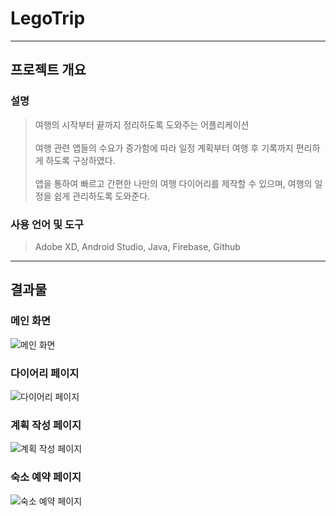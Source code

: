# LegoTrip
---


## **프로젝트 개요**

### **설명**

> 여행의 시작부터 끝까지 정리하도록 도와주는 어플리케이션 <br><br>
> 여행 관련 앱들의 수요가 증가함에 따라 일정 계획부터 여행 후
  기록까지 편리하게 하도록 구상하였다. <br><br>
> 앱을 통하여 빠르고 간편한 나만의 여행 다이어리를 제작할 수
  있으며, 여행의 일정을 쉽게 관리하도록 도와준다. <br>



### **사용 언어 및 도구**

> Adobe XD, Android Studio, Java, Firebase, Github

---

## **결과물**

### **메인 화면**

![메인 화면](https://user-images.githubusercontent.com/41173881/102377721-541c7800-4008-11eb-801a-7d3c11e39b16.png)

### **다이어리 페이지**

![다이어리 페이지](https://user-images.githubusercontent.com/41173881/102377819-7615fa80-4008-11eb-89de-1bfeff647692.png)

### **계획 작성 페이지**

![계획 작성 페이지](https://user-images.githubusercontent.com/41173881/102377960-9b0a6d80-4008-11eb-9800-dc485d826b0b.png)

### **숙소 예약 페이지**

![숙소 예약 페이지](https://user-images.githubusercontent.com/41173881/102377995-a3fb3f00-4008-11eb-9996-6ba70c9b1472.png)
